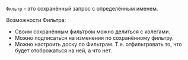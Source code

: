 `Фильтр` - это сохранённый запрос с определённым именем.

Возможности Фильтра:
- Своим сохранённым фильтром можно делиться с колегами.
- Можно подписаться на изменения по сохранённому фильтру.
- Можно настроить доску по Фильтрам. Т.е. отфильтровать то, что будет отоброжаться на ней, а что нет.
